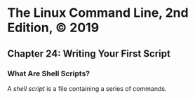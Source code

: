 # The Linux Command Line, 2nd Edition, © 2019

## Chapter 24: Writing Your First Script

### What Are Shell Scripts?

A _shell script_ is a file containing a series of commands.

